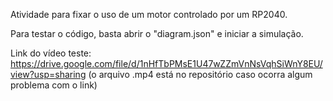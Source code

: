 Atividade para fixar o uso de um motor controlado por um RP2040.

Para testar o código, basta abrir o "diagram.json" e iniciar a simulação.

Link do vídeo teste:
https://drive.google.com/file/d/1nHfTbPMsE1U47wZZmVnNsVqhSiWnY8EU/view?usp=sharing
(o arquivo .mp4 está no repositório caso ocorra algum problema com o link)
